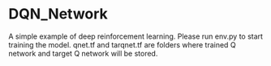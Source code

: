# DQN_Network
A simple example of deep reinforcement learning.
Please run env.py to start training the model. qnet.tf and tarqnet.tf are folders where trained Q network and target Q network will be stored.
